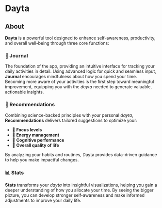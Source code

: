 # Dayta  

## About  

**Dayta** is a powerful tool designed to enhance self-awareness, productivity, and overall well-being through three core functions:  

### 📝 Journal  
The foundation of the app, providing an intuitive interface for tracking your daily activities in detail. Using advanced logic for quick and seamless input, **Journal** encourages mindfulness about how you spend your time. Becoming more aware of your activities is the first step toward meaningful improvement, equipping you with the *dayta* needed to generate valuable, actionable insights.  

### 🎯 Recommendations  
Combining science-backed principles with your personal *dayta*, **Recommendations** delivers tailored suggestions to optimize your:  
- 🔹 **Focus levels**  
- 🔹 **Energy management**  
- 🔹 **Cognitive performance**  
- 🔹 **Overall quality of life**  

By analyzing your habits and routines, Dayta provides data-driven guidance to help you make impactful changes.  

### 📊 Stats  
**Stats** transforms your *dayta* into insightful visualizations, helping you gain a deeper understanding of how you allocate your time. By seeing the bigger picture, you can develop stronger self-awareness and make informed adjustments to improve your daily life.  




